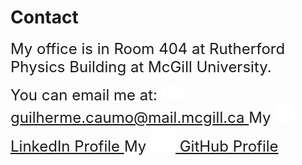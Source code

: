 # Contact

<font size="5.5"> My office is in Room 404 at Rutherford Physics Building at McGill University.</font>

<font size="5.5">
    You can email me at: 
    <a href="mailto:guilherme.caumo@mail.mcgill.ca">
        <img src="../media/mail.png" alt="Mail" width="35" height="25"> guilherme.caumo@mail.mcgill.ca
    </a>
</font>

<font size="5.5">
    My 
    <a href="https://www.linkedin.com/in/guilherme-felipe-hidalgo-caumo-1a57451b5/">
        <img src="../media/linkedin.png" alt="LinkedIn" width="30" height="30"> LinkedIn Profile
    </a>
</font>

<font size="5.5">
    My 
    <a href="https://github.com/GFHCaumo">
        <img src="../media/github.png" alt="GitHub" width="40" height="40"> GitHub Profile
    </a>
</font>